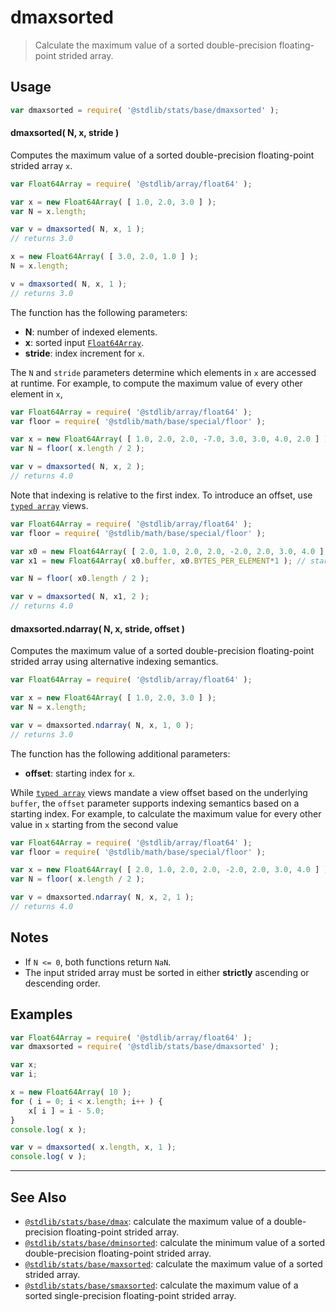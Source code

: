 <!--

@license Apache-2.0

Copyright (c) 2020 The Stdlib Authors.

Licensed under the Apache License, Version 2.0 (the "License");
you may not use this file except in compliance with the License.
You may obtain a copy of the License at

   http://www.apache.org/licenses/LICENSE-2.0

Unless required by applicable law or agreed to in writing, software
distributed under the License is distributed on an "AS IS" BASIS,
WITHOUT WARRANTIES OR CONDITIONS OF ANY KIND, either express or implied.
See the License for the specific language governing permissions and
limitations under the License.

-->

# dmaxsorted

> Calculate the maximum value of a sorted double-precision floating-point strided array.

<section class="intro">

</section>

<!-- /.intro -->

<section class="usage">

## Usage

```javascript
var dmaxsorted = require( '@stdlib/stats/base/dmaxsorted' );
```

#### dmaxsorted( N, x, stride )

Computes the maximum value of a sorted double-precision floating-point strided array `x`.

```javascript
var Float64Array = require( '@stdlib/array/float64' );

var x = new Float64Array( [ 1.0, 2.0, 3.0 ] );
var N = x.length;

var v = dmaxsorted( N, x, 1 );
// returns 3.0

x = new Float64Array( [ 3.0, 2.0, 1.0 ] );
N = x.length;

v = dmaxsorted( N, x, 1 );
// returns 3.0
```

The function has the following parameters:

-   **N**: number of indexed elements.
-   **x**: sorted input [`Float64Array`][@stdlib/array/float64].
-   **stride**: index increment for `x`.

The `N` and `stride` parameters determine which elements in `x` are accessed at runtime. For example, to compute the maximum value of every other element in `x`,

```javascript
var Float64Array = require( '@stdlib/array/float64' );
var floor = require( '@stdlib/math/base/special/floor' );

var x = new Float64Array( [ 1.0, 2.0, 2.0, -7.0, 3.0, 3.0, 4.0, 2.0 ] );
var N = floor( x.length / 2 );

var v = dmaxsorted( N, x, 2 );
// returns 4.0
```

Note that indexing is relative to the first index. To introduce an offset, use [`typed array`][mdn-typed-array] views.

<!-- eslint-disable stdlib/capitalized-comments -->

```javascript
var Float64Array = require( '@stdlib/array/float64' );
var floor = require( '@stdlib/math/base/special/floor' );

var x0 = new Float64Array( [ 2.0, 1.0, 2.0, 2.0, -2.0, 2.0, 3.0, 4.0 ] );
var x1 = new Float64Array( x0.buffer, x0.BYTES_PER_ELEMENT*1 ); // start at 2nd element

var N = floor( x0.length / 2 );

var v = dmaxsorted( N, x1, 2 );
// returns 4.0
```

#### dmaxsorted.ndarray( N, x, stride, offset )

Computes the maximum value of a sorted double-precision floating-point strided array using alternative indexing semantics.

```javascript
var Float64Array = require( '@stdlib/array/float64' );

var x = new Float64Array( [ 1.0, 2.0, 3.0 ] );
var N = x.length;

var v = dmaxsorted.ndarray( N, x, 1, 0 );
// returns 3.0
```

The function has the following additional parameters:

-   **offset**: starting index for `x`.

While [`typed array`][mdn-typed-array] views mandate a view offset based on the underlying `buffer`, the `offset` parameter supports indexing semantics based on a starting index. For example, to calculate the maximum value for every other value in `x` starting from the second value

```javascript
var Float64Array = require( '@stdlib/array/float64' );
var floor = require( '@stdlib/math/base/special/floor' );

var x = new Float64Array( [ 2.0, 1.0, 2.0, 2.0, -2.0, 2.0, 3.0, 4.0 ] );
var N = floor( x.length / 2 );

var v = dmaxsorted.ndarray( N, x, 2, 1 );
// returns 4.0
```

</section>

<!-- /.usage -->

<section class="notes">

## Notes

-   If `N <= 0`, both functions return `NaN`.
-   The input strided array must be sorted in either **strictly** ascending or descending order.

</section>

<!-- /.notes -->

<section class="examples">

## Examples

<!-- eslint no-undef: "error" -->

```javascript
var Float64Array = require( '@stdlib/array/float64' );
var dmaxsorted = require( '@stdlib/stats/base/dmaxsorted' );

var x;
var i;

x = new Float64Array( 10 );
for ( i = 0; i < x.length; i++ ) {
    x[ i ] = i - 5.0;
}
console.log( x );

var v = dmaxsorted( x.length, x, 1 );
console.log( v );
```

</section>

<!-- /.examples -->

<!-- Section for related `stdlib` packages. Do not manually edit this section, as it is automatically populated. -->

<section class="related">

* * *

## See Also

-   [`@stdlib/stats/base/dmax`][@stdlib/stats/base/dmax]: calculate the maximum value of a double-precision floating-point strided array.
-   [`@stdlib/stats/base/dminsorted`][@stdlib/stats/base/dminsorted]: calculate the minimum value of a sorted double-precision floating-point strided array.
-   [`@stdlib/stats/base/maxsorted`][@stdlib/stats/base/maxsorted]: calculate the maximum value of a sorted strided array.
-   [`@stdlib/stats/base/smaxsorted`][@stdlib/stats/base/smaxsorted]: calculate the maximum value of a sorted single-precision floating-point strided array.

</section>

<!-- /.related -->

<!-- Section for all links. Make sure to keep an empty line after the `section` element and another before the `/section` close. -->

<section class="links">

[@stdlib/array/float64]: https://github.com/stdlib-js/stdlib/tree/develop/lib/node_modules/%40stdlib/array/float64

[mdn-typed-array]: https://developer.mozilla.org/en-US/docs/Web/JavaScript/Reference/Global_Objects/TypedArray

<!-- <related-links> -->

[@stdlib/stats/base/dmax]: https://github.com/stdlib-js/stdlib/tree/develop/lib/node_modules/%40stdlib/stats/base/dmax

[@stdlib/stats/base/dminsorted]: https://github.com/stdlib-js/stdlib/tree/develop/lib/node_modules/%40stdlib/stats/base/dminsorted

[@stdlib/stats/base/maxsorted]: https://github.com/stdlib-js/stdlib/tree/develop/lib/node_modules/%40stdlib/stats/base/maxsorted

[@stdlib/stats/base/smaxsorted]: https://github.com/stdlib-js/stdlib/tree/develop/lib/node_modules/%40stdlib/stats/base/smaxsorted

<!-- </related-links> -->

</section>

<!-- /.links -->
